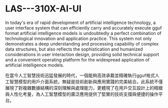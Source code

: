 # LAS---310X-AI-UI
In today's era of rapid development of artificial intelligence technology, a user interface system that can efficiently carry and accurately execute gguf format artificial intelligence models is undoubtedly a perfect combination of technological innovation and application practice. This system not only demonstrates a deep understanding and processing capability of complex data structures, but also reflects the sophistication and humanized considerations in user interaction design, providing solid technical support and a convenient operating platform for the widespread application of artificial intelligence models.



在當今人工智慧技術迅猛發展的時代，一個能夠高效承載並精確執行gguf格式人工智慧模型的用戶介面系統，無疑是技術創新與應用實踐的完美結合。此系統不僅展現了對複雜數據結構的深刻理解與處理能力，更體現了在用戶交互設計上的精緻與人性化考量，為人工智慧模型的廣泛應用提供了堅實的技術支撐與便捷的操作平台。
